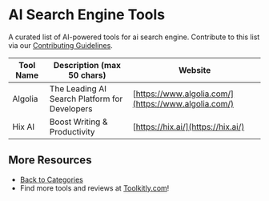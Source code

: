 # AI Search Engine Tools

A curated list of AI-powered tools for ai search engine. Contribute to this list via our [Contributing Guidelines](../CONTRIBUTING.md).

| Tool Name | Description (max 50 chars) | Website |
|-----------|----------------------------|---------|
| Algolia | The Leading AI Search Platform for Developers | [https://www.algolia.com/](https://www.algolia.com/) |
| Hix AI | Boost Writing & Productivity | [https://hix.ai/](https://hix.ai/) |

## More Resources
- [Back to Categories](../README.md)
- Find more tools and reviews at [Toolkitly.com](https://toolkitly.com)!

